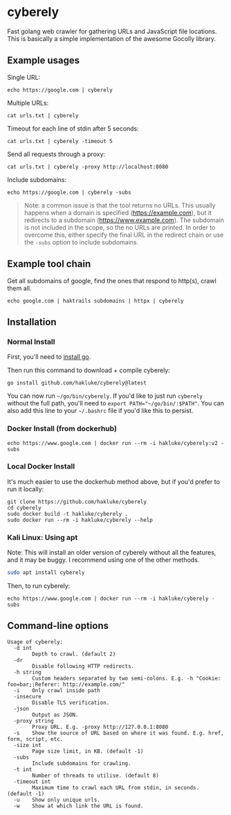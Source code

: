 # cyberely

Fast golang web crawler for gathering URLs and JavaScript file locations. This is basically a simple implementation of the awesome Gocolly library.

## Example usages

Single URL:

```
echo https://google.com | cyberely
```

Multiple URLs:

```
cat urls.txt | cyberely
```

Timeout for each line of stdin after 5 seconds:

```
cat urls.txt | cyberely -timeout 5
```

Send all requests through a proxy:

```
cat urls.txt | cyberely -proxy http://localhost:8080
```

Include subdomains:

```
echo https://google.com | cyberely -subs
```

> Note: a common issue is that the tool returns no URLs. This usually happens when a domain is specified (https://example.com), but it redirects to a subdomain (https://www.example.com). The subdomain is not included in the scope, so the no URLs are printed. In order to overcome this, either specify the final URL in the redirect chain or use the `-subs` option to include subdomains.

## Example tool chain

Get all subdomains of google, find the ones that respond to http(s), crawl them all.

```
echo google.com | haktrails subdomains | httpx | cyberely
```

## Installation

### Normal Install

First, you'll need to [install go](https://golang.org/doc/install).

Then run this command to download + compile cyberely:
```
go install github.com/hakluke/cyberely@latest
```

You can now run `~/go/bin/cyberely`. If you'd like to just run `cyberely` without the full path, you'll need to `export PATH="~/go/bin/:$PATH"`. You can also add this line to your `~/.bashrc` file if you'd like this to persist.

### Docker Install (from dockerhub)

```
echo https://www.google.com | docker run --rm -i hakluke/cyberely:v2 -subs
```

### Local Docker Install

It's much easier to use the dockerhub method above, but if you'd prefer to run it locally:

```
git clone https://github.com/hakluke/cyberely
cd cyberely
sudo docker build -t hakluke/cyberely .
sudo docker run --rm -i hakluke/cyberely --help
```
### Kali Linux: Using apt

Note: This will install an older version of cyberely without all the features, and it may be buggy. I recommend using one of the other methods.

```sh
sudo apt install cyberely
```

Then, to run cyberely:

```
echo https://www.google.com | docker run --rm -i hakluke/cyberely -subs
```

## Command-line options
```
Usage of cyberely:
  -d int
    	Depth to crawl. (default 2)
  -dr
    	Disable following HTTP redirects.
  -h string
    	Custom headers separated by two semi-colons. E.g. -h "Cookie: foo=bar;;Referer: http://example.com/"
  -i	Only crawl inside path
  -insecure
    	Disable TLS verification.
  -json
    	Output as JSON.
  -proxy string
    	Proxy URL. E.g. -proxy http://127.0.0.1:8080
  -s	Show the source of URL based on where it was found. E.g. href, form, script, etc.
  -size int
    	Page size limit, in KB. (default -1)
  -subs
    	Include subdomains for crawling.
  -t int
    	Number of threads to utilise. (default 8)
  -timeout int
    	Maximum time to crawl each URL from stdin, in seconds. (default -1)
  -u	Show only unique urls.
  -w	Show at which link the URL is found.
```
